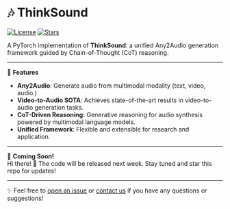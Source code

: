 # 🎶 ThinkSound

[![License](https://img.shields.io/badge/license-MIT-blue.svg)](./LICENSE)
[![Stars](https://img.shields.io/github/stars/liuhuadai/ThinkSound?style=social)](https://github.com/liuhuadai/ThinkSound/stargazers)

A PyTorch implementation of **ThinkSound**: a unified Any2Audio generation framework guided by Chain-of-Thought (CoT) reasoning.

---

🌟 **Features**
- **Any2Audio**: Generate audio from multimodal modality (text, video, audio.)
- **Video-to-Audio SOTA**: Achieves state-of-the-art results in video-to-audio generation tasks.
- **CoT-Driven Reasoning:**  Generative reasoning for audio synthesis powered by multimodal language models.
- **Unified Framework**: Flexible and extensible for research and application.

---

🚀 **Coming Soon!**  
Hi there! 👋 The code will be released next week. Stay tuned and star this repo for updates!

---

✨ Feel free to [open an issue](https://github.com/liuhuadai/ThinkSound/issues) or [contact us](liuhuadai@zju.edu.cn) if you have any questions or suggestions!
